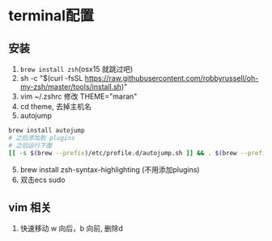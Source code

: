 # terminal配置
## 安装
1. `brew install zsh`(osx15 就跳过吧)
2. sh -c "$(curl -fsSL https://raw.githubusercontent.com/robbyrussell/oh-my-zsh/master/tools/install.sh)"
2. vim ~/.zshrc 修改 THEME="maran"
3. cd theme, 去掉主机名
4. autojump
``` bash
brew install autojump
# 之后添加到 plugins
# 之后运行下面
[[ -s $(brew --prefix)/etc/profile.d/autojump.sh ]] && . $(brew --prefix)/etc/profile.d/autojump.sh
```
5. brew install zsh-syntax-highlighting (不用添加plugins)
6. 双击ecs sudo

## vim 相关
1. 快速移动  w 向后，b 向前, 删除d
